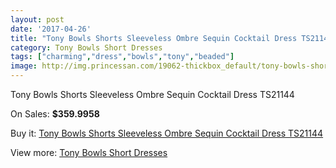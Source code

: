 ```yaml
---
layout: post
date: '2017-04-26'
title: "Tony Bowls Shorts Sleeveless Ombre Sequin Cocktail Dress TS21144"
category: Tony Bowls Short Dresses
tags: ["charming","dress","bowls","tony","beaded"]
image: http://img.princessan.com/19062-thickbox_default/tony-bowls-shorts-sleeveless-ombre-sequin-cocktail-dress-ts21144.jpg
---
```

Tony Bowls Shorts Sleeveless Ombre Sequin Cocktail Dress TS21144

On Sales: **$359.9958**
<a href="https://www.princessan.com/en/tony-bowls-short-dresses/8635-tony-bowls-shorts-sleeveless-ombre-sequin-cocktail-dress-ts21144.html"><amp-img layout="responsive" width="600" height="600" src="//img.princessan.com/19062-thickbox_default/tony-bowls-shorts-sleeveless-ombre-sequin-cocktail-dress-ts21144.jpg" alt="Tony Bowls Shorts Sleeveless Ombre Sequin Cocktail Dress TS21144 0" /></a>
<a href="https://www.princessan.com/en/tony-bowls-short-dresses/8635-tony-bowls-shorts-sleeveless-ombre-sequin-cocktail-dress-ts21144.html"><amp-img layout="responsive" width="600" height="600" src="//img.princessan.com/19065-thickbox_default/tony-bowls-shorts-sleeveless-ombre-sequin-cocktail-dress-ts21144.jpg" alt="Tony Bowls Shorts Sleeveless Ombre Sequin Cocktail Dress TS21144 1" /></a>
<a href="https://www.princessan.com/en/tony-bowls-short-dresses/8635-tony-bowls-shorts-sleeveless-ombre-sequin-cocktail-dress-ts21144.html"><amp-img layout="responsive" width="600" height="600" src="//img.princessan.com/19064-thickbox_default/tony-bowls-shorts-sleeveless-ombre-sequin-cocktail-dress-ts21144.jpg" alt="Tony Bowls Shorts Sleeveless Ombre Sequin Cocktail Dress TS21144 2" /></a>
<a href="https://www.princessan.com/en/tony-bowls-short-dresses/8635-tony-bowls-shorts-sleeveless-ombre-sequin-cocktail-dress-ts21144.html"><amp-img layout="responsive" width="600" height="600" src="//img.princessan.com/19063-thickbox_default/tony-bowls-shorts-sleeveless-ombre-sequin-cocktail-dress-ts21144.jpg" alt="Tony Bowls Shorts Sleeveless Ombre Sequin Cocktail Dress TS21144 3" /></a>

Buy it: [Tony Bowls Shorts Sleeveless Ombre Sequin Cocktail Dress TS21144](https://www.princessan.com/en/tony-bowls-short-dresses/8635-tony-bowls-shorts-sleeveless-ombre-sequin-cocktail-dress-ts21144.html "Tony Bowls Shorts Sleeveless Ombre Sequin Cocktail Dress TS21144")

View more: [Tony Bowls Short Dresses](https://www.princessan.com/en/70-tony-bowls-short-dresses "Tony Bowls Short Dresses")
